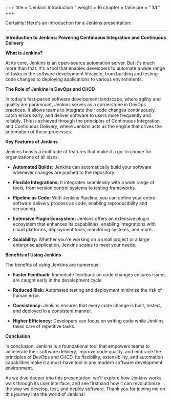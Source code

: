 +++
title = "Jenkins Introduction "
weight = 16
chapter = false
pre = "<b> 1.1 </b>"
+++

Certainly! Here's an introduction for a Jenkins presentation:

---

**Introduction to Jenkins: Powering Continuous Integration and Continuous Delivery**


**What is Jenkins?**

At its core, Jenkins is an open-source automation server. But it's much more than that. It's a tool that enables developers to automate a wide range of tasks in the software development lifecycle, from building and testing code changes to deploying applications to various environments.

**The Role of Jenkins in DevOps and CI/CD**

In today's fast-paced software development landscape, where agility and quality are paramount, Jenkins serves as a cornerstone in DevOps practices. It allows teams to integrate their code changes continuously, catch errors early, and deliver software to users more frequently and reliably. This is achieved through the principles of Continuous Integration and Continuous Delivery, where Jenkins acts as the engine that drives the automation of these processes.

**Key Features of Jenkins**

Jenkins boasts a multitude of features that make it a go-to choice for organizations of all sizes:

- **Automated Builds:** Jenkins can automatically build your software whenever changes are pushed to the repository.

- **Flexible Integrations:** It integrates seamlessly with a wide range of tools, from version control systems to testing frameworks.

- **Pipeline as Code:** With Jenkins Pipeline, you can define your entire software delivery process as code, enabling reproducibility and versioning.

- **Extensive Plugin Ecosystem:** Jenkins offers an extensive plugin ecosystem that enhances its capabilities, enabling integrations with cloud platforms, deployment tools, monitoring systems, and more.

- **Scalability:** Whether you're working on a small project or a large enterprise application, Jenkins scales to meet your needs.

**Benefits of Using Jenkins**

The benefits of using Jenkins are numerous:

- **Faster Feedback:** Immediate feedback on code changes ensures issues are caught early in the development cycle.

- **Reduced Risk:** Automated testing and deployment minimize the risk of human error.

- **Consistency:** Jenkins ensures that every code change is built, tested, and deployed in a consistent manner.

- **Higher Efficiency:** Developers can focus on writing code while Jenkins takes care of repetitive tasks.

**Conclusion**

In conclusion, Jenkins is a foundational tool that empowers teams to accelerate their software delivery, improve code quality, and embrace the principles of DevOps and CI/CD. Its flexibility, extensibility, and automation capabilities make it a must-have tool in any modern software development environment.

As we dive deeper into this presentation, we'll explore how Jenkins works, walk through its user interface, and see firsthand how it can revolutionize the way we develop, test, and deploy software. Thank you for joining me on this journey into the world of Jenkins!

